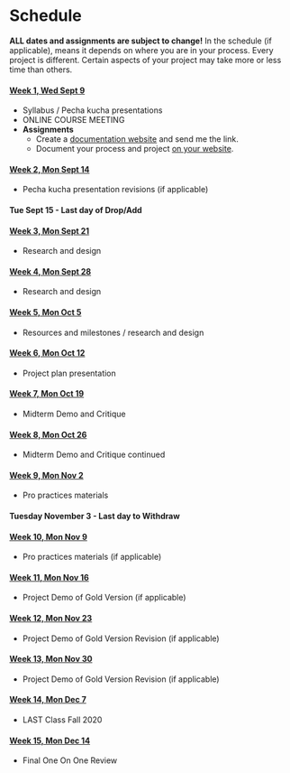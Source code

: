 # Schedule

**ALL dates and assignments are subject to change!** In the schedule (if applicable), means it depends on where you are in your process. Every project is different. Certain aspects of your project may take more or less time than others.


#### [Week 1, Wed Sept 9](/week1/index.md)
* Syllabus / Pecha kucha presentations 
* ONLINE COURSE MEETING
* **Assignments**
  * Create a [documentation website](website.md) and send me the link.
  * Document your process and project [on your website](website.md).

#### [Week 2, Mon Sept 14](/week2/index.md)
* Pecha kucha presentation revisions \(if applicable\) 

#### Tue Sept 15 - Last day of Drop/Add

#### [Week 3, Mon Sept 21](/week3/index.md) 
* Research and design 

#### [Week 4, Mon Sept 28](/week4/index.md) 
* Research and design 

#### [Week 5, Mon Oct 5](/week5/index.md) 
* Resources and milestones / research and design

#### [Week 6, Mon Oct 12](/week6/index.md) 
* Project plan presentation 

#### [Week 7, Mon Oct 19](/week7/index.md) 
* Midterm Demo and Critique

#### [Week 8, Mon Oct 26](/week8/index.md) 
* Midterm Demo and Critique continued 

#### [Week 9, Mon Nov 2](#) 
* Pro practices materials

#### Tuesday November 3 - Last day to Withdraw

#### [Week 10, Mon Nov 9](#) 
* Pro practices materials \(if applicable\) 

#### [Week 11, Mon Nov 16](#) 
* Project Demo of Gold Version \(if applicable\)

#### [Week 12, Mon Nov 23](#) 
* Project Demo of Gold Version Revision \(if applicable\) 

#### [Week 13, Mon Nov 30](#) 
* Project Demo of Gold Version Revision \(if applicable\)

#### [Week 14, Mon Dec 7](#)
* LAST Class Fall 2020

#### [Week 15, Mon Dec 14](#)
* Final One On One Review
